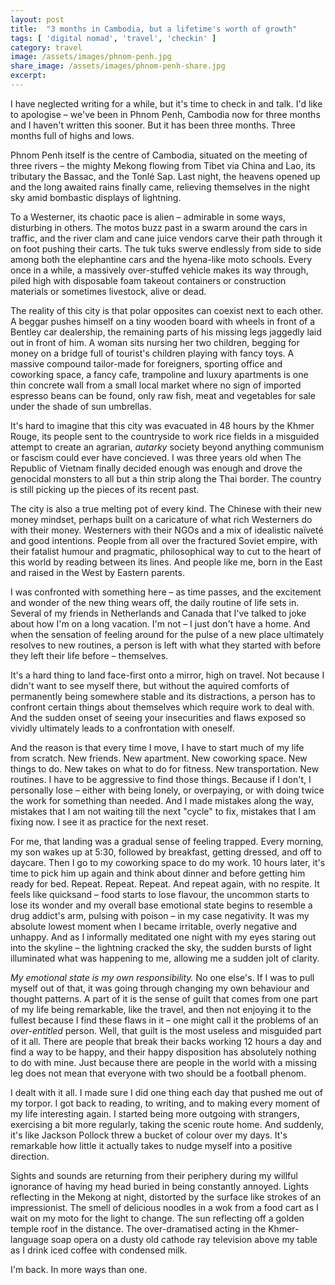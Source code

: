 ```yaml
---
layout: post
title:  "3 months in Cambodia, but a lifetime's worth of growth"
tags: [ 'digital nomad', 'travel', 'checkin' ]
category: travel
image: /assets/images/phnom-penh.jpg
share_image: /assets/images/phnom-penh-share.jpg
excerpt:
---
```

I have neglected writing for a while, but it's time to check in and talk. I'd like to apologise – we've been in Phnom Penh, Cambodia now for three months and I haven't written this sooner. But it has been three months. Three months full of highs and lows.

Phnom Penh itself is the centre of Cambodia, situated on the meeting of three rivers – the mighty Mekong flowing from Tibet via China and Lao, its tributary the Bassac, and the Tonlé Sap. Last night, the heavens opened up and the long awaited rains finally came, relieving themselves in the night sky amid bombastic displays of lightning.

To a Westerner, its chaotic pace is alien – admirable in some ways, disturbing in others. The motos buzz past in a swarm around the cars in traffic, and the river clam and cane juice vendors carve their path through it on foot pushing their carts. The tuk tuks swerve endlessly from side to side among both the elephantine cars and the hyena-like moto schools. Every once in a while, a massively over-stuffed vehicle makes its way through, piled high with disposable foam takeout containers or construction materials or sometimes livestock, alive or dead.

The reality of this city is that polar opposites can coexist next to each other. A beggar pushes himself on a tiny wooden board with wheels in front of a Bentley car dealership, the remaining parts of his missing legs jaggedly laid out in front of him. A woman sits nursing her two children, begging for money on a bridge full of tourist's children playing with fancy toys. A massive compound tailor-made for foreigners, sporting office and coworking space, a fancy cafe, trampoline and luxury apartments is one thin concrete wall from a small local market where no sign of imported espresso beans can be found, only raw fish, meat and vegetables for sale under the shade of sun umbrellas.

It's hard to imagine that this city was evacuated in 48 hours by the Khmer Rouge, its people sent to the countryside to work rice fields in a misguided attempt to create an agrarian, _autarky_ society beyond anything communism or fascism could ever have concieved. I was three years old when The Republic of Vietnam finally decided enough was enough and drove the genocidal monsters to all but a thin strip along the Thai border. The country is still picking up the pieces of its recent past.

The city is also a true melting pot of every kind. The Chinese with their new money mindset, perhaps built on a caricature of what rich Westerners do with their money. Westerners with their NGOs and a mix of idealistic naïveté and good intentions. People from all over the fractured Soviet empire, with their fatalist humour and pragmatic, philosophical way to cut to the heart of this world by reading between its lines. And people like me, born in the East and raised in the West by Eastern parents.

I was confronted with something here – as time passes, and the excitement and wonder of the new thing wears off, the daily routine of life sets in. Several of my friends in Netherlands and Canada that I've talked to joke about how I'm on a long vacation. I'm not – I just don't have a home. And when the sensation of feeling around for the pulse of a new place ultimately resolves to new routines, a person is left with what they started with before they left their life before – themselves.

It's a hard thing to land face-first onto a mirror, high on travel. Not because I didn't want to see myself there, but without the aquired comforts of permanently being somewhere stable and its distractions, a person has to confront certain things about themselves which require work to deal with. And the sudden onset of seeing your insecurities and flaws exposed so vividly ultimately leads to a confrontation with oneself.

And the reason is that every time I move, I have to start much of my life from scratch. New friends. New apartment. New coworking space. New things to do. New takes on what to do for fitness. New transportation. New routines. I have to be aggressive to find those things. Because if I don't, I personally lose – either with being lonely, or overpaying, or with doing twice the work for something than needed. And I made mistakes along the way, mistakes that I am not waiting till the next "cycle" to fix, mistakes that I am fixing now. I see it as practice for the next reset.

For me, that landing was a gradual sense of feeling trapped. Every morning, my son wakes up at 5:30, followed by breakfast, getting dressed, and off to daycare. Then I go to my coworking space to do my work. 10 hours later, it's time to pick him up again and think about dinner and before getting him ready for bed. Repeat. Repeat. Repeat. And repeat again, with no respite. It feels like quicksand – food starts to lose flavour, the uncommon starts to lose its wonder and my overall base emotional state begins to resemble a drug addict's arm, pulsing with poison – in my case negativity. It was my absolute lowest moment when I became irritable, overly negative and unhappy. And as I informally meditated one night with my eyes staring out into the skyline – the lightning cracked the sky, the sudden bursts of light illuminated what was happening to me, allowing me a sudden jolt of clarity.

_My emotional state is my own responsibility._ No one else's. If I was to pull myself out of that, it was going through changing my own behaviour and thought patterns. A part of it is the sense of guilt that comes from one part of my life being remarkable, like the travel, and then not enjoying it to the fullest because I find these flaws in it – one might call it the problems of an _over-entitled_ person. Well, that guilt is the most useless and misguided part of it all. There are people that break their backs working 12 hours a day and find a way to be happy, and their happy disposition has absolutely nothing to do with mine. Just because there are people in the world with a missing leg does not mean that everyone with two should be a football phenom.

I dealt with it all. I made sure I did one thing each day that pushed me out of my torpor. I got back to reading, to writing, and to making every moment of my life interesting again. I started being more outgoing with strangers, exercising a bit more regularly, taking the scenic route home. And suddenly, it's like Jackson Pollock threw a bucket of colour over my days. It's remarkable how little it actually takes to nudge myself into a positive direction.

Sights and sounds are returning from their periphery during my willful ignorance of having my head buried in being constantly annoyed. Lights reflecting in the Mekong at night, distorted by the surface like strokes of an impressionist. The smell of delicious noodles in a wok from a food cart as I wait on my moto for the light to change. The sun reflecting off a golden temple roof in the distance. The over-dramatised acting in the Khmer-language soap opera on a dusty old cathode ray television above my table as I drink iced coffee with condensed milk.

I'm back. In more ways than one.
